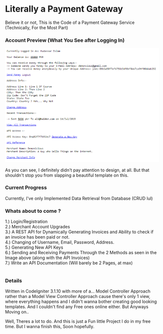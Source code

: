 # Literally a Payment Gateway
 Believe it or not, This is the Code of a Payment Gateway Service (Technically, For the Most Part)

### Account Preview (What You See after Logging In)
![What you See After Logging In](/image.png?raw=true "What you see after Logging In")

As you can see, I definitely didn't pay attention to design, at all.
But that shouldn't stop you from slapping a beautiful template on this.

### Current Progress
Currently, I've only Implemented Data Retrieval from Database (CRUD lul)

### Whats about to come ?
1.) Login/Registration<br/>
2.) Merchant Account Upgrades<br/>
3.) A REST API for Dynamically Generating Invoices and Ability to check if an invoice has been paid or not.<br/>
4.) Changing of Username, Email, Password, Address.<br/>
5.) Generating New API Keys<br/>
6.) Sending and Receiving Payments Through the 2 Methods as seen in the Image above (along with the API Invoices)<br/>
7.) Write an API Documentation (Will barely be 2 Pages, at max)<br/><br/>

### Details
Written in CodeIgniter 3.1.10 with more of a... Model Controller Approach rather than a Model View Controller Approach cause there's only 1 view, where everything happens and I didn't wanna bother creating good looking templates. And I couldn't find any Free ones online either. But Anyways Moving on..

Well, Theres a lot to do. And this is just a Fun little Project I do in my free time. But I wanna finish this, Soon hopefully.
